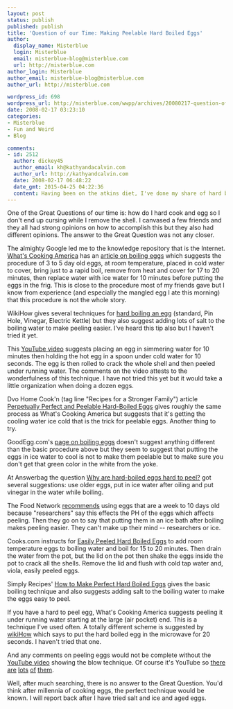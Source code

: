 ```yaml
---
layout: post
status: publish
published: publish
title: 'Question of our Time: Making Peelable Hard Boiled Eggs'
author:
  display_name: Misterblue
  login: Misterblue
  email: misterblue-blog@misterblue.com
  url: http://misterblue.com
author_login: Misterblue
author_email: misterblue-blog@misterblue.com
author_url: http://misterblue.com

wordpress_id: 698
wordpress_url: http://misterblue.com/wwpp/archives/20080217-question-of-our-time-making-peelable-hard-boiled-eggs
date: 2008-02-17 03:23:10
categories:
- Misterblue
- Fun and Weird
- Blog

comments:
- id: 2512
  author: dickey45
  author_email: kh@kathyandacalvin.com
  author_url: http://kathyandcalvin.com
  date: 2008-02-17 06:48:22
  date_gmt: 2015-04-25 04:22:36
  content: Having been on the atkins diet, I've done my share of hard boiled eggs.  I simply take cold eggs out of the fridge, put them in boiling water for 10 minutes.  Take them out and put them back in the fridge.  They are relatively easy to peel after being cooled.
---
```

One of the Great Questions of our time is: how do I hard cook and egg so I don't end up cursing while I remove the shell. I canvased a few friends and they all had strong opinions on how to accomplish this but they also had different opinions. The answer to the Great Question was not any closer.
<p>
The almighty Google led me to the knowledge repository that is the Internet. <a href="http://whatscookingamerica.net/">What's Cooking America</a>  has an <a href="http://whatscookingamerica.net/Eggs/BoiledEggs.htm">article on boiling eggs</a> which suggests the procedure of 3 to 5 day old eggs, at room temperature, placed in cold water to cover, bring just to a rapid boil, remove from heat and cover for 17 to 20 minutes, then replace water with ice water for 10 minutes before putting the eggs in the frig. This is close to the procedure most of my friends gave but I know from experience (and especially the mangled egg I ate this morning) that this procedure is not the whole story.
</p><p>
WikiHow gives  several techniques for <a href="http://www.wikihow.com/Hard-Boil-an-Egg">hard boiling an egg</a> (standard, Pin Hole, Vinegar, Electric Kettle) but they also suggest adding lots of salt to the boiling water to make peeling easier. I've heard this tip also but I haven't tried it yet.
</p><p>
This <a href="http://www.youtube.com/watch?v=zf7i2iIJwFc">YouTube video</a> suggests placing an egg in simmering water for 10 minutes then holding the hot egg in a spoon under cold water for 10 seconds. The egg is then rolled to crack the whole shell and then peeled under running water. The comments on the video attests to the wonderfulness of this technique. I have not tried this yet but it would take a little organization when doing a dozen eggs.
</p><p>
<!--more-->
Dvo Home Cook'n (tag line "Recipes for a Stronger Family") article <a href="http://www.dvo.com/newsletter/monthly/2004/august/door.html">Perpetually Perfect and Peelable Hard-Boiled Eggs</a> gives roughly the same process as What's Cooking America but suggests that it's getting the cooling water ice cold that is the trick for peelable eggs. Another thing to try.
</p><p>
GoodEgg.com's <a href="http://www.goodegg.com/boiledegg.html">page on boiling eggs</a> doesn't suggest anything different than the basic procedure above but they seem to suggest that putting the eggs in ice water to cool is not to make them peelable but to make sure you don't get that green color in the white from the yoke.
</p><p>
At Answerbag the question <a href="http://www.answerbag.com/q_view/163553">Why are hard-boiled eggs hard to peel?</a> got several suggestions: use older eggs, put in ice water after  oiling and put vinegar in the water while boiling. 
</p><p>
The Food Network  <a href="http://www.foodnetwork.com/food/ck_culinary_qa/article/0,1971,FOOD_9796_1702229,00.html">recommends</a> using eggs that are a week to 10 days old because "researchers" say this effects the PH of the eggs which affects peeling. Then they go on to say that putting them in an ice bath after boiling makes peeling  easier. They can't make up their mind -- researchers or ice. 
</p><p>
Cooks.com instructs for <a href="http://www.cooks.com/rec/view/0,1616,146183-246205,00.html">Easily Peeled Hard Boiled Eggs</a> to add room temperature eggs to boiling water and boil for 15 to 20 minutes. Then drain the water from the pot, but the lid on the pot then shake the eggs inside the pot to crack all the shells. Remove the lid and flush with cold tap water and, viola, easily peeled eggs.
</p><p>
Simply Recipes' <a href="http://www.elise.com/recipes/archives/005251how_to_make_perfect_hard_boiled_eggs.php">How to Make Perfect Hard Boiled Eggs</a> gives the basic boiling technique and also suggests adding salt to the boiling water to make the eggs easy to peel. 
</p><p>
If you have a hard to peel egg, What's Cooking America suggests peeling it under running water starting at the large (air pocket) end. This is a technique I've used often. A totally different scheme is suggested by <a href="http://www.wikihow.com/Peel-a-Difficult-Hard-Boiled-Egg">wikiHow</a> which says to put the hard boiled egg in the microwave for 20 seconds. I haven't tried that one.
</p><p>
And any comments on peeling eggs would not be complete without the <a href="http://www.youtube.com/watch?v=bGWigngcIDo">YouTube video</a> showing the blow technique. Of course it's YouTube so <a href="http://www.youtube.com/watch?v=1uyR8QmSprM">there</a> <a href="http://www.youtube.com/watch?v=bAqcN996ly8">are</a> <a href="http://www.youtube.com/watch?v=9BYXJQaRAI0">lots</a> <a href="http://www.youtube.com/watch?v=UcoK8T8OF1I">of</a> <a href="http://www.youtube.com/watch?v=g7YArjcWcPE">them</a>.
</p><p>
Well, after much searching, there is no answer to the Great Question. You'd think after millennia of cooking eggs, the perfect technique would be known. I will report back after I have tried salt and ice
and aged eggs.
</p>

